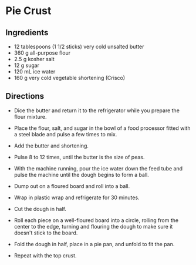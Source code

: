 # Pie Crust

## Ingredients
* 12 tablespoons (1 1/2 sticks) very cold unsalted butter
* 360 g all-purpose flour
* 2.5 g kosher salt
* 12 g sugar
* 120 mL ice water
* 160 g very cold vegetable shortening (Crisco)

## Directions
* Dice the butter and return it to the refrigerator while you prepare the flour mixture. 
* Place the flour, salt, and sugar in the bowl of a food processor fitted with a steel blade and pulse a few times to mix.
* Add the butter and shortening. 
* Pulse 8 to 12 times, until the butter is the size of peas. 
* With the machine running, pour the ice water down the feed tube and pulse the machine until the dough begins to form a ball. 
* Dump out on a floured board and roll into a ball.
* Wrap in plastic wrap and refrigerate for 30 minutes. 

* Cut the dough in half.
* Roll each piece on a well-floured board into a circle, rolling from the center to the edge, turning and flouring the dough to make sure it doesn't stick to the board.
* Fold the dough in half, place in a pie pan, and unfold to fit the pan.
* Repeat with the top crust.
